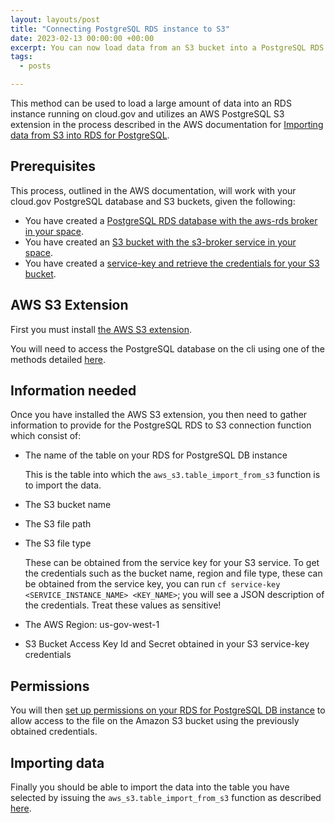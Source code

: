 ```yaml
---
layout: layouts/post
title: "Connecting PostgreSQL RDS instance to S3"
date: 2023-02-13 00:00:00 +00:00
excerpt: You can now load data from an S3 bucket into a PostgreSQL RDS instance.
tags:
  - posts

---
```


This method can be used to load a large amount of data into an RDS instance running on cloud.gov and utilizes an AWS PostgreSQL S3 extension in the process described in the AWS documentation for [Importing data from S3 into RDS for PostgreSQL](https://docs.aws.amazon.com/AmazonRDS/latest/UserGuide/USER_PostgreSQL.S3Import.html).

## Prerequisites

This process, outlined in the AWS documentation, will work with your cloud.gov PostgreSQL database and S3 buckets, given the following:

* You have created a [PostgreSQL RDS database with the aws-rds broker in your space](https://cloud.gov/docs/services/relational-database/#create-an-instance).
* You have created an [S3 bucket with the s3-broker service in your space](https://cloud.gov/docs/services/s3/#how-to-create-an-instance).
* You have created a [service-key and retrieve the credentials for your S3 bucket](https://cloud.gov/docs/services/s3/#interacting-with-your-s3-bucket-from-outside-cloudgov).

## AWS S3 Extension
First you must install [the AWS S3 extension](https://docs.aws.amazon.com/AmazonRDS/latest/UserGuide/USER_PostgreSQL.S3Import.html#USER_PostgreSQL.S3Import.InstallExtension). 

You will need to access the PostgreSQL database on the cli using one of the methods detailed [here](https://cloud.gov/docs/services/relational-database/#access-the-data-in-the-database).

## Information needed

Once you have installed the AWS S3 extension, you then need to gather information to provide for the PostgreSQL RDS to S3 connection function which consist of:

* The name of the table on your RDS for PostgreSQL DB instance

  This is the table into which the `aws_s3.table_import_from_s3` function is to import the data.

* The S3 bucket name
* The S3 file path
* The S3 file type
  
  These can be obtained from the service key for your S3 service. To get the credentials such as the bucket name, region and file type, these can be obtained from the service key, you can run `cf service-key <SERVICE_INSTANCE_NAME> <KEY_NAME>`; you will see a JSON description of the credentials. Treat these values as sensitive!
  
* The AWS Region: us-gov-west-1

* S3 Bucket Access Key Id and Secret obtained in your S3 service-key credentials

## Permissions

You will then [set up permissions on your RDS for PostgreSQL DB instance](https://docs.aws.amazon.com/AmazonRDS/latest/UserGuide/USER_PostgreSQL.S3Import.html#USER_PostgreSQL.S3Import.Credentials) to allow access to the file on the Amazon S3 bucket using the previously obtained credentials.

## Importing data

Finally you should be able to import the data into the table you have selected by issuing the `aws_s3.table_import_from_s3` function as described [here](https://docs.aws.amazon.com/AmazonRDS/latest/UserGuide/USER_PostgreSQL.S3Import.html#USER_PostgreSQL.S3Import.FileFormats).
